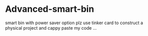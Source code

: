 # Advanced-smart-bin
smart bin with power saver option
plz use tinker card to construct a physical project and cappy paste my code ...
